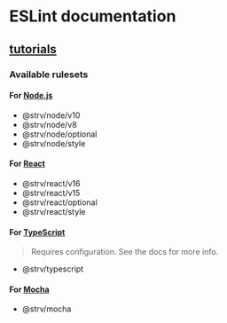 # ESLint documentation

## [tutorials](tutorials)

### Available rulesets

#### For [Node.js][nodejs-docs]

- @strv/node/v10
- @strv/node/v8
- @strv/node/optional
- @strv/node/style

#### For [React][react-docs]

- @strv/react/v16
- @strv/react/v15
- @strv/react/optional
- @strv/react/style

#### For [TypeScript][typescript-docs]

> Requires configuration. See the docs for more info.

- @strv/typescript

#### For [Mocha][mocha-docs]

- @strv/mocha

[nodejs-docs]: ../packages/eslint-config-node
[react-docs]: ../packages/eslint-config-react
[typescript-docs]: ../packages/eslint-config-typescript
[mocha-docs]: ../packages/eslint-config-mocha
